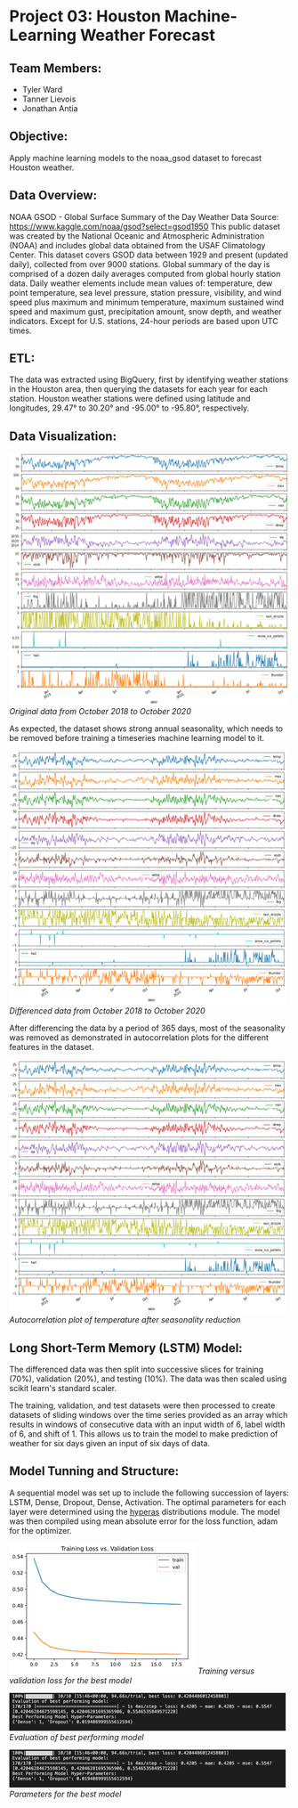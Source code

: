 # Project 03: Houston Machine-Learning Weather Forecast

## Team Members:
* Tyler Ward
* Tanner Lievois
* Jonathan Antia

## Objective: 
Apply machine learning models to the noaa_gsod dataset to forecast Houston weather.

## Data Overview:
NOAA GSOD - Global Surface Summary of the Day Weather Data
Source: https://www.kaggle.com/noaa/gsod?select=gsod1950
This public dataset was created by the National Oceanic and Atmospheric Administration (NOAA) and includes global data obtained from the USAF Climatology Center. This dataset covers GSOD data between 1929 and present (updated daily), collected from over 9000 stations.
Global summary of the day is comprised of a dozen daily averages computed from global hourly station data. Daily weather elements include mean values of: temperature, dew point temperature, sea level pressure, station pressure, visibility, and wind speed plus maximum and minimum temperature, maximum sustained wind speed and maximum gust, precipitation amount, snow depth, and weather indicators. Except for U.S. stations, 24-hour periods are based upon UTC times.

## ETL:
The data was extracted using BigQuery, first by identifying weather stations in the Houston area, then querying the datasets for each year for each station. Houston weather stations were defined using latitude and longitudes, 29.47° to 30.20° and -95.00° to -95.80°, respectively.

## Data Visualization:

![Original data from October 2018 to October 2020](/images/dataWithSeasonality.png)
*Original data from October 2018 to October 2020*

As expected, the dataset shows strong annual seasonality, which needs to be removed before training a timeseries machine learning model to it.

![Differenced data from October 2018 to October 2020](/images/differencedData.png)
*Differenced data from October 2018 to October 2020*

After differencing the data by a period of 365 days, most of the seasonality was removed as demonstrated in autocorrelation plots for the different features in the dataset.

![Autocorrelation plot of temperature after seasonality reduction](/images/differencedData.png)
*Autocorrelation plot of temperature after seasonality reduction*

## Long Short-Term Memory (LSTM) Model:

The differenced data was then split into successive slices for training (70%), validation (20%), and testing (10%). The data was then scaled using scikit learn's standard scaler.

The training, validation, and test datasets were then processed to create datasets of sliding windows over the time series provided as an array which results in windows of consecutive data with an input width of 6, label width of 6, and shift of 1. This allows us to train the model to make prediction of weather for six days given an input of six days of data.

## Model Tunning and Structure:

A sequential model was set up to include the following succession of layers: LSTM, Dense, Dropout, Dense, Activation. The optimal parameters for each layer were determined using the [hyperas](https://github.com/maxpumperla/hyperas) distributions module. The model was then compiled using mean absolute error for the loss function, adam for the optimizer.

![Training and Validation Loss Comparison](/images/bestModelTrainingVsValidationLoss.png)
*Training versus validation loss for the best model*

![Results for the best model](/images/bestModelResults.png)
*Evaluation of best performing model*

![Parameters for the best model](/images/bestModelResults.png)
*Parameters for the best model*
